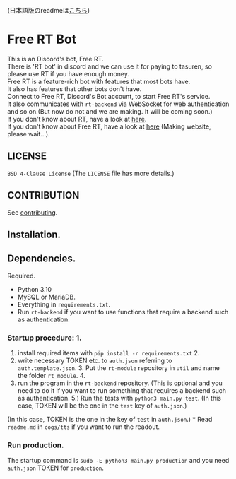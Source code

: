 <!--[![Discord Bots](https://top.gg/api/widget/status/716496407212589087.svg)](https://top.gg/bot/716496407212589087) [![Discord Bots](https://top.gg/api/widget/servers/716496407212589087.svg)](https://top.gg/bot/716496407212589087) ![Discord](https://img.shields.io/discord/718641964672876614?label=support&logo=discord)-->
<!-- To do: この部分をFreeRTのbotや公式サーバーのものにする。-->
(日本語版のreadmeは[こちら](https://github.com/Free-RT/rt-bot/blob/main/readme.ja.md))
# Free RT Bot
This is an Discord's bot, Free RT.  
There is 'RT bot' in discord and we can use it for paying to tasuren, so please use RT if you have enough money.  
Free RT is a feature-rich bot with features that most bots have.  
It also has features that other bots don't have.  
Connect to Free RT, Discord's Bot account, to start Free RT's service.  
It also communicates with `rt-backend` via WebSocket for web authentication and so on.(But now do not and we are making. It will be coming soon.)  
If you don't know about RT, have a look at [here](https://rt-bot.com/).  
If you don't know about Free RT, have a look at [here]() (Making website, please wait...).  

## LICENSE
`BSD 4-Clause License` (The `LICENSE` file has more details.)

## CONTRIBUTION
See [contributing](https://github.com/Free-RT/rt-bot/blob/main/contributing/).

## Installation.
## Dependencies.
Required.

* Python 3.10
* MySQL or MariaDB.
* Everything in `requirements.txt`.
* Run `rt-backend` if you want to use functions that require a backend such as authentication.
### Startup procedure: 1.
1. install required items with `pip install -r requirements.txt` 2.
2. write necessary TOKEN etc. to `auth.json` referring to `auth.template.json`. 3.
Put the `rt-module` repository in `util` and name the folder `rt_module`. 4.
4. run the program in the `rt-backend` repository.
   (This is optional and you need to do it if you want to run something that requires a backend such as authentication. 5.)
Run the tests with `python3 main.py test`.
   (In this case, TOKEN will be the one in the `test` key of `auth.json`.)

(In this case, TOKEN is the one in the key of `test` in `auth.json`.) * Read `readme.md` in `cogs/tts` if you want to run the readout.
### Run production.
The startup command is `sudo -E python3 main.py production` and you need `auth.json` TOKEN for `production`.
